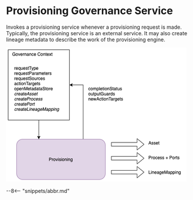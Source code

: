<!-- SPDX-License-Identifier: CC-BY-4.0 -->
<!-- Copyright Contributors to the Egeria project. -->

# Provisioning Governance Service

Invokes a provisioning service whenever a provisioning request is made. Typically, the provisioning service is an external service. It may also create lineage metadata to describe the work of the provisioning engine.

![Governance context for the provisioning governance service](provisioning-governance-service-context.png)

--8<-- "snippets/abbr.md"

